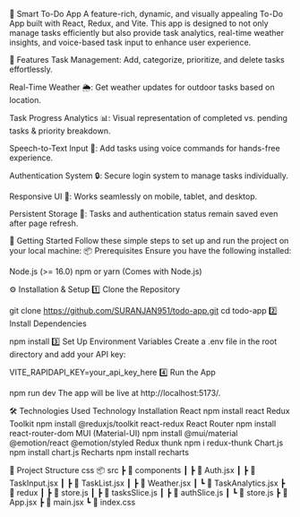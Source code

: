 🚀 Smart To-Do App
A feature-rich, dynamic, and visually appealing To-Do App built with React, Redux, and Vite. This app is designed to not only manage tasks efficiently but also provide task analytics, real-time weather insights, and voice-based task input to enhance user experience.

🌟 Features
Task Management: Add, categorize, prioritize, and delete tasks effortlessly.

Real-Time Weather 🌦️: Get weather updates for outdoor tasks based on location.

Task Progress Analytics 📊: Visual representation of completed vs. pending tasks & priority breakdown.

Speech-to-Text Input 🎤: Add tasks using voice commands for hands-free experience. 

Authentication System 🔒: Secure login system to manage tasks individually.

Responsive UI 📱: Works seamlessly on mobile, tablet, and desktop.

Persistent Storage 💾: Tasks and authentication status remain saved even after page refresh.


🚀 Getting Started
Follow these simple steps to set up and run the project on your local machine:
📦 Prerequisites
Ensure you have the following installed:

Node.js (>= 16.0) 
npm or yarn (Comes with Node.js)

⚙️ Installation & Setup
1️⃣ Clone the Repository

git clone https://github.com/SURANJAN951/todo-app.git
cd todo-app
2️⃣ Install Dependencies

npm install
3️⃣ Set Up Environment Variables
Create a .env file in the root directory and add your API key:


VITE_RAPIDAPI_KEY=your_api_key_here
4️⃣ Run the App

npm run dev
The app will be live at http://localhost:5173/.

🛠️ Technologies Used
Technology	         	Installation
React	                  	npm install react
Redux Toolkit	          	npm install @reduxjs/toolkit react-redux
React Router	          	npm install react-router-dom
MUI (Material-UI)		    npm install @mui/material @emotion/react @emotion/styled
Redux thunk	                npm i redux-thunk
Chart.js	               npm install chart.js
Recharts	               npm install recharts

📂 Project Structure
css
📦 src
 ┣ 📂 components
 ┃ ┣ 📜 Auth.jsx
 ┃ ┣ 📜 TaskInput.jsx
 ┃ ┣ 📜 TaskList.jsx
 ┃ ┣ 📜 Weather.jsx
 ┃ ┗ 📜 TaskAnalytics.jsx
 ┣ 📂 redux
 ┃ ┣ 📜 store.js
 ┃ ┣ 📜 tasksSlice.js
 ┃ ┣ 📜 authSlice.js
 ┃ ┗ 📜 store.js
 ┣ 📜 App.jsx
 ┣ 📜 main.jsx
 ┗ 📜 index.css

 

